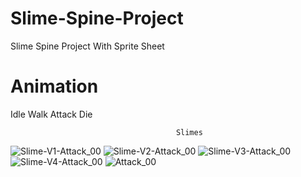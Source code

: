# Slime-Spine-Project
Slime Spine Project With Sprite Sheet

# Animation
 Idle
 Walk
 Attack
 Die



                                         Slimes
![Slime-V1-Attack_00](https://user-images.githubusercontent.com/20840303/156056583-15e4dd01-f6f8-402f-868e-65ff991c0a43.png)
![Slime-V2-Attack_00](https://user-images.githubusercontent.com/20840303/156056600-150635f1-d30e-4060-b21d-b69427952102.png)
![Slime-V3-Attack_00](https://user-images.githubusercontent.com/20840303/156056630-24df704c-4d33-4953-9de7-38a420c75a47.png)
![Slime-V4-Attack_00](https://user-images.githubusercontent.com/20840303/156056648-53a71314-bc88-443c-932c-0619f1e1a752.png)
![Attack_00](https://user-images.githubusercontent.com/20840303/156056689-a14f1267-f419-412d-90ad-af7edcd719e1.png)
